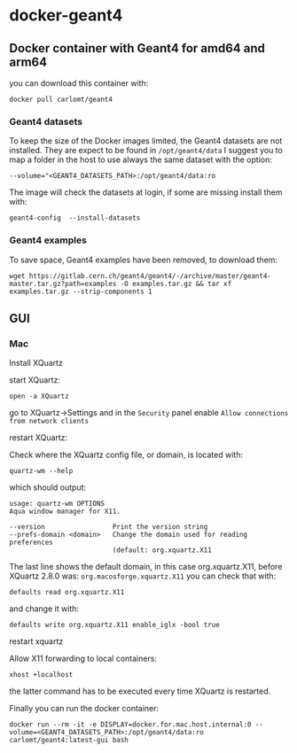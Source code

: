 # docker-geant4

## Docker container with Geant4 for amd64 and arm64

you can download this container with:

`docker pull carlomt/geant4`

### Geant4 datasets

To keep the size of the Docker images limited, the Geant4 datasets are not installed. They are expect to be found in
`/opt/geant4/data`
I suggest you to map a folder in the host to use always the same dataset with the option:

`--volume="<GEANT4_DATASETS_PATH>:/opt/geant4/data:ro`

The image will check the datasets at login, if some are missing install them with:

`geant4-config  --install-datasets`

### Geant4 examples

To save space, Geant4 examples have been removed, to download them:

`wget https://gitlab.cern.ch/geant4/geant4/-/archive/master/geant4-master.tar.gz?path=examples -O examples.tar.gz && tar xf examples.tar.gz --strip-components 1`

## GUI

### Mac
Install XQuartz

start XQuartz:

`open -a XQuartz`

go to XQuartz->Settings and in the `Security` panel enable `Allow connections from network clients`

restart XQuartz:

Check where the XQuartz config file, or domain, is located with:

`quartz-wm --help`

which should output:
```
usage: quartz-wm OPTIONS
Aqua window manager for X11.

--version                 Print the version string
--prefs-domain <domain>   Change the domain used for reading preferences
                          (default: org.xquartz.X11
```
The last line shows the default domain, in this case org.xquartz.X11, before XQuartz 2.8.0 was: `org.macosforge.xquartz.X11`
you can check that with:

`defaults read org.xquartz.X11`

and change it with:

`defaults write org.xquartz.X11 enable_iglx -bool true`

restart xquartz

Allow X11 forwarding to local containers:

`xhost +localhost`

the latter command has to be executed every time XQuartz is restarted.

Finally you can run the docker container:

`docker run --rm -it -e DISPLAY=docker.for.mac.host.internal:0 --volume=<GEANT4_DATASETS_PATH>:/opt/geant4/data:ro carlomt/geant4:latest-gui bash`
